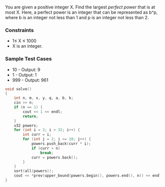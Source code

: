You are given a positive integer X. Find the largest _perfect power_ that is at most X. Here, a perfect power is an integer that can be represented as b^p, where b is an integer not less than 1 and p is an integer not less than 2.

### Constraints
-   1≤ X ≤ 1000
-   X is an integer.

### Sample Test Cases
 - 10 - Output: 9
 - 1 - Output: 1
 - 999 - Output: 961

```cpp
void solve()
{
    int n, m, x, y, q, a, b, k;
    cin >> n;
    if (n == 1) {
        cout << 1 << endl;
        return;
    }
    v32 powers;
    for (int i = 2; i < 32; i++) {
        int curr = i;
        for (int j = 2; j <= 10; j++) {
            powers.push_back(curr * i);
            if (curr > n)
                break;
            curr = powers.back();
        }
    }
    sort(all(powers));
    cout << *prev(upper_bound(powers.begin(), powers.end(), n)) << endl;
}
```